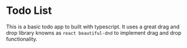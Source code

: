 # Todo List

This is a basic todo app to built with typescript. It uses a great drag and drop library knowns as `react beautiful-dnd` to implement drag and drop functionality.